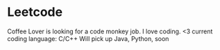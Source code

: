 Leetcode
========
Coffee Lover is looking for a code monkey job. I love coding. <3
current coding language: C/C++
Will pick up Java, Python, soon
